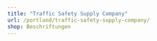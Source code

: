 ```yaml
---
title: "Traffic Safety Supply Company"
url: /portland/traffic-safety-supply-company/
shop: Beschriftungen
---
```

